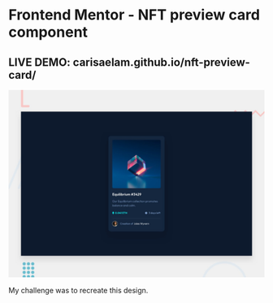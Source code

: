 # Frontend Mentor - NFT preview card component

## LIVE DEMO: carisaelam.github.io/nft-preview-card/

![Design preview for the NFT preview card component coding challenge](./design/desktop-preview.jpg)

My challenge was to recreate this design. 
